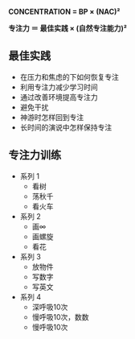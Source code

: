 
**CONCENTRATION = BP × (NAC)²**

**专注力 ＝ 最佳实践 × (自然专注能力)²**

## 最佳实践 ##
  - 在压力和焦虑的下如何恢复专注
  - 利用专注力减少学习时间
  - 通过改善环境提高专注力
  - 避免干扰
  - 神游时怎样回到专注
  - 长时间的演说中怎样保持专注

## 专注力训练 ##
  - 系列 1
    - 看树
	- 荡秋千
	- 看火车
  - 系列 2
    - 画∞ 
    - 画螺旋
	- 看花
  - 系列 3
    - 放物件
	- 写数字
	- 写英文
  - 系列 4
    - 深呼吸10次
	- 慢呼吸10次，数数
	- 慢呼吸10次
